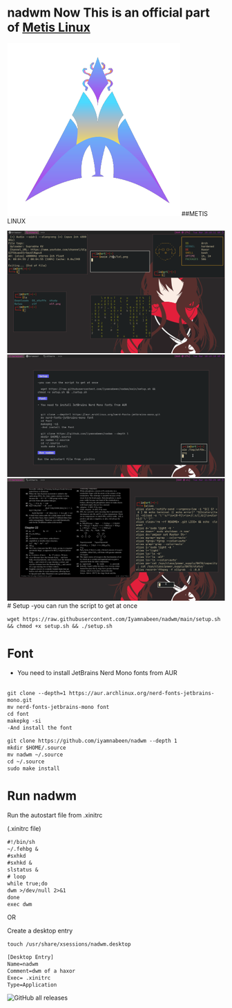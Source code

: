 # nadwm Now This is an official part of [Metis Linux ](https://github.com/metis-os)
<img src="https://github.com/Iyamnabeen/nadwm/blob/main/walls/metis.png"> ##METIS LINUX

<img src="https://github.com/Iyamnabeen/nadwm/blob/main/ss/lol.png">
<img src="https://github.com/Iyamnabeen/nadwm/blob/main/ss/wtf0x.png">
<img src="https://github.com/Iyamnabeen/nadwm/blob/main/ss/oho.png">
# Setup 
-you can run the script to get at once

```
wget https://raw.githubusercontent.com/Iyamnabeen/nadwm/main/setup.sh && chmod +x setup.sh && ./setup.sh
```
# Font

- You need to install JetBrains Nerd Mono fonts from AUR 

```

git clone --depth=1 https://aur.archlinux.org/nerd-fonts-jetbrains-mono.git
mv nerd-fonts-jetbrains-mono font
cd font 
makepkg -si
-And install the font
```

```
git clone https://github.com/iyamnabeen/nadwm --depth 1
mkdir $HOME/.source
mv nadwm ~/.source
cd ~/.source
sudo make install
```
# Run nadwm

Run the autostart file from .xinitrc

(.xinitrc file)
```
#!/bin/sh
~/.fehbg &
#sxhkd
#sxhkd &
slstatus &
# loop
while true;do
dwm >/dev/null 2>&1
done
exec dwm

```
OR

Create a desktop entry 

```
touch /usr/share/xsessions/nadwm.desktop 
```

```
[Desktop Entry]
Name=nadwm
Comment=dwm of a haxor 
Exec= .xinitrc
Type=Application 
```

<img alt="GitHub all releases" src="https://img.shields.io/github/downloads/iyamnabeen/nadwm/total?color=%2381a2be&logo=linux&logoColor=c5c8c6&style=for-the-badge">
